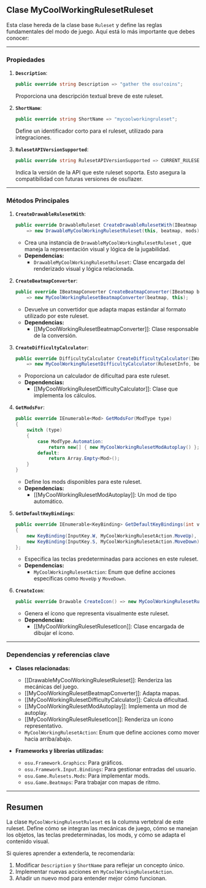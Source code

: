 
## Clase MyCoolWorkingRulesetRuleset
Esta clase hereda de la clase base `Ruleset` y define las reglas fundamentales del modo de juego. Aquí está lo más importante que debes conocer:

---

### **Propiedades**
1. **`Description`**:
   ```csharp
   public override string Description => "gather the osu!coins";
   ```
   Proporciona una descripción textual breve de este ruleset.

2. **`ShortName`**:
   ```csharp
   public override string ShortName => "mycoolworkingruleset";
   ```
   Define un identificador corto para el ruleset, utilizado para integraciones.

3. **`RulesetAPIVersionSupported`**:
   ```csharp
   public override string RulesetAPIVersionSupported => CURRENT_RULESET_API_VERSION;
   ```
   Indica la versión de la API que este ruleset soporta. Esto asegura la compatibilidad con futuras versiones de osu!lazer.

---

### **Métodos Principales**
1. **`CreateDrawableRulesetWith`**:
   ```csharp
   public override DrawableRuleset CreateDrawableRulesetWith(IBeatmap beatmap, IReadOnlyList<Mod> mods = null) 
       => new DrawableMyCoolWorkingRulesetRuleset(this, beatmap, mods);
   ```
   - Crea una instancia de `DrawableMyCoolWorkingRulesetRuleset` , que maneja la representación visual y lógica de la jugabilidad.
   - **Dependencias:**
     - `DrawableMyCoolWorkingRulesetRuleset`: Clase encargada del renderizado visual y lógica relacionada.

2. **`CreateBeatmapConverter`**:
   ```csharp
   public override IBeatmapConverter CreateBeatmapConverter(IBeatmap beatmap) 
       => new MyCoolWorkingRulesetBeatmapConverter(beatmap, this);
   ```
   - Devuelve un convertidor que adapta mapas estándar al formato utilizado por este ruleset.
   - **Dependencias:**
     - [[MyCoolWorkingRulesetBeatmapConverter]]: Clase responsable de la conversión.

3. **`CreateDifficultyCalculator`**:
   ```csharp
   public override DifficultyCalculator CreateDifficultyCalculator(IWorkingBeatmap beatmap) 
       => new MyCoolWorkingRulesetDifficultyCalculator(RulesetInfo, beatmap);
   ```
   - Proporciona un calculador de dificultad para este ruleset.
   - **Dependencias:**
     - [[MyCoolWorkingRulesetDifficultyCalculator]]: Clase que implementa los cálculos.

4. **`GetModsFor`**:
   ```csharp
   public override IEnumerable<Mod> GetModsFor(ModType type)
   {
       switch (type)
       {
           case ModType.Automation:
               return new[] { new MyCoolWorkingRulesetModAutoplay() };
           default:
               return Array.Empty<Mod>();
       }
   }
   ```
   - Define los mods disponibles para este ruleset.
   - **Dependencias:**
     - [[MyCoolWorkingRulesetModAutoplay]]: Un mod de tipo automático.

5. **`GetDefaultKeyBindings`**:
   ```csharp
   public override IEnumerable<KeyBinding> GetDefaultKeyBindings(int variant = 0) => new[]
   {
       new KeyBinding(InputKey.W, MyCoolWorkingRulesetAction.MoveUp),
       new KeyBinding(InputKey.S, MyCoolWorkingRulesetAction.MoveDown),
   };
   ```
   - Especifica las teclas predeterminadas para acciones en este ruleset.
   - **Dependencias:**
     - `MyCoolWorkingRulesetAction`: Enum que define acciones específicas como `MoveUp` y `MoveDown`.

6. **`CreateIcon`**:
   ```csharp
   public override Drawable CreateIcon() => new MyCoolWorkingRulesetRulesetIcon(this);
   ```
   - Genera el ícono que representa visualmente este ruleset.
   - **Dependencias:**
     - [[MyCoolWorkingRulesetRulesetIcon]]: Clase encargada de dibujar el ícono.

---

### **Dependencias y referencias clave**
- **Clases relacionadas:**
  - [[DrawableMyCoolWorkingRulesetRuleset]]: Renderiza las mecánicas del juego.
  - [[MyCoolWorkingRulesetBeatmapConverter]]: Adapta mapas.
  - [[MyCoolWorkingRulesetDifficultyCalculator]]: Calcula dificultad.
  - [[MyCoolWorkingRulesetModAutoplay]]: Implementa un mod de autoplay.
  - [[MyCoolWorkingRulesetRulesetIcon]]: Renderiza un ícono representativo.
  - `MyCoolWorkingRulesetAction`: Enum que define acciones como mover hacia arriba/abajo.

- **Frameworks y librerías utilizadas:**
  - `osu.Framework.Graphics`: Para gráficos.
  - `osu.Framework.Input.Bindings`: Para gestionar entradas del usuario.
  - `osu.Game.Rulesets.Mods`: Para implementar mods.
  - `osu.Game.Beatmaps`: Para trabajar con mapas de ritmo.

---

## **Resumen**
La clase `MyCoolWorkingRulesetRuleset` es la columna vertebral de este ruleset. Define cómo se integran las mecánicas de juego, cómo se manejan los objetos, las teclas predeterminadas, los mods, y cómo se adapta el contenido visual.

Si quieres aprender a extenderla, te recomendaría:
1. Modificar `Description` y `ShortName` para reflejar un concepto único.
2. Implementar nuevas acciones en `MyCoolWorkingRulesetAction`.
3. Añadir un nuevo mod para entender mejor cómo funcionan.
